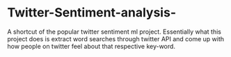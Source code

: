 # Twitter-Sentiment-analysis-
A shortcut of the popular twitter sentiment ml project. Essentially what this project does is extract word searches through twitter API and come up with how people on twitter feel about that respective key-word. 
